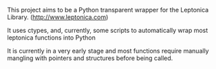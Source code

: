 This project aims to be a Python transparent wrapper for the Leptonica Library. (http://www.leptonica.com)

It uses ctypes, and, currently, some scripts to automatically wrap most leptonica functions into Python

It is currently in a very early stage and most functions require manually mangling with pointers and structures before being called.